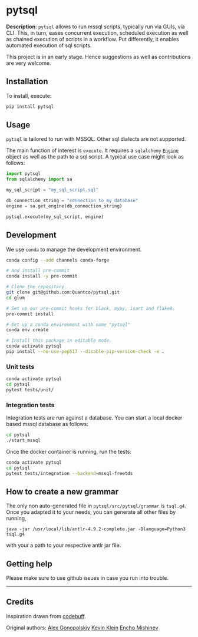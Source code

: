 # pytsql

**Description**: `pytsql` allows to run mssql scripts, typically run via GUIs, via CLI.
This, in turn, eases concurrent execution, scheduled execution as well as chained execution
of scripts in a workflow. Put differently, it enables automated execution of sql
scripts.

This project is in an early stage. Hence suggestions as well as contributions are very welcome.

## Installation

To install, execute:

```bash
pip install pytsql
```

## Usage

`pytsql` is tailored to run with MSSQL. Other sql dialects are not supported.

The main function of interest is `execute`. It requires a `sqlalchemy` [`Engine`][engine]
object as well as the path to a sql script. A typical use case might look as follows:

```python
import pytsql
from sqlalchemy import sa

my_sql_script = "my_sql_script.sql"

db_connection_string = "connection_to_my_database"
engine = sa.get_engine(db_connection_string)

pytsql.execute(my_sql_script, engine)
```

[engine]: https://docs.sqlalchemy.org/en/14/core/engines.html

## Development

We use `conda` to manage the development environment.

```bash
conda config --add channels conda-forge

# And install pre-commit
conda install -y pre-commit

# Clone the repository
git clone git@github.com:Quantco/pytsql.git
cd glum

# Set up our pre-commit hooks for black, mypy, isort and flake8.
pre-commit install

# Set up a conda environment with name "pytsql"
conda env create

# Install this package in editable mode.
conda activate pytsql
pip install --no-use-pep517 --disable-pip-version-check -e .
```

### Unit tests

```bash
conda activate pytsql
cd pytsql
pytest tests/unit/
```

### Integration tests
Integration tests are run against a database. You can start a local docker based mssql database as follows:
```bash
cd pytsql
./start_mssql
```

Once the docker container is running, run the tests:
```bash
conda activate pytsql
cd pytsql
pytest tests/integration --backend=mssql-freetds
```

## How to create a new grammar
The only non auto-generated file in `pytsql/src/pytsql/grammar` is `tsql.g4`. Once you adapted it to your needs, you can generate all other files by running,

`java -jar /usr/local/lib/antlr-4.9.2-complete.jar -Dlanguage=Python3 tsql.g4`

with your a path to your respective antlr jar file.

## Getting help

Please make sure to use github issues in case you run into trouble.

----

## Credits
Inspiration drawn from [codebuff](https://github.com/antlr/codebuff/blob/master/grammars/org/antlr/codebuff/tsql.g4).

Original authors:
[Alex Gonopolskiy](https://github.com/agonopol)
[Kevin Klein](https://github.com/kklein)
[Encho Mishinev](https://github.com/EnchoMishinevQC)

